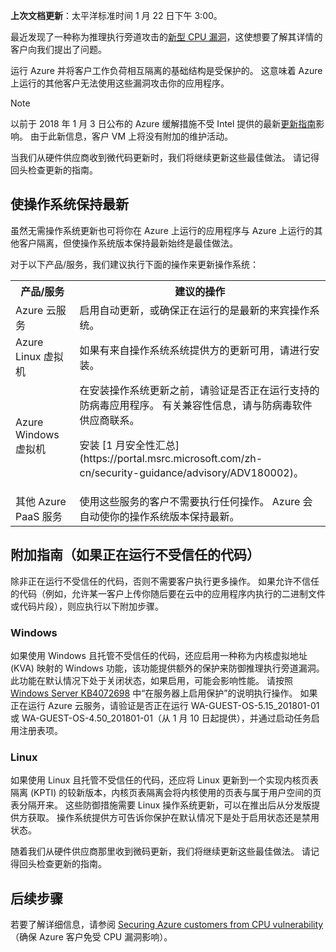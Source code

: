 <!-- No Need to update due to we have update zh.cn repository on 01/23/2018 -->
**上次文档更新**：太平洋标准时间 1 月 22 日下午 3:00。

最近发现了一种称为推理执行旁道攻击的[新型 CPU 漏洞](https://portal.msrc.microsoft.com/zh-cn/security-guidance/advisory/ADV180002)，这使想要了解其详情的客户向我们提出了问题。  

运行 Azure 并将客户工作负荷相互隔离的基础结构是受保护的。  这意味着 Azure 上运行的其他客户无法使用这些漏洞攻击你的应用程序。

> [!NOTE] 
> 以前于 2018 年 1 月 3 日公布的 Azure 缓解措施不受 Intel 提供的最新[更新指南](https://newsroom.intel.com/news/root-cause-of-reboot-issue-identified-updated-guidance-for-customers-and-partners/)影响。 由于此新信息，客户 VM 上将没有附加的维护活动。
>
> 当我们从硬件供应商收到微代码更新时，我们将继续更新这些最佳做法。 请记得回头检查更新的指南。
>

## <a name="keeping-your-operating-systems-up-to-date"></a>使操作系统保持最新

虽然无需操作系统更新也可将你在 Azure 上运行的应用程序与 Azure 上运行的其他客户隔离，但使操作系统版本保持最新始终是最佳做法。 

对于以下产品/服务，我们建议执行下面的操作来更新操作系统： 

<table>
<tr>
<th>产品/服务</th> <th>建议的操作 </th>
</tr>
<tr>
<td>Azure 云服务 </td>  <td>启用自动更新，或确保正在运行的是最新的来宾操作系统。</td>
</tr>
<tr>
<td>Azure Linux 虚拟机</td> <td>如果有来自操作系统系统提供方的更新可用，请进行安装。 </td>
</tr>
<tr>
<td>Azure Windows 虚拟机 </td> <td>在安装操作系统更新之前，请验证是否正在运行支持的防病毒应用程序。 有关兼容性信息，请与防病毒软件供应商联系。<p> 安装 [1 月安全性汇总](https://portal.msrc.microsoft.com/zh-cn/security-guidance/advisory/ADV180002)。 </p></td>
</tr>
<tr>
<td>其他 Azure PaaS 服务</td> <td>使用这些服务的客户不需要执行任何操作。 Azure 会自动使你的操作系统版本保持最新。 </td>
</tr>
</table>

## <a name="additional-guidance-if-you-are-running-untrusted-code"></a>附加指南（如果正在运行不受信任的代码） 

除非正在运行不受信任的代码，否则不需要客户执行更多操作。 如果允许不信任的代码（例如，允许某一客户上传你随后要在云中的应用程序内执行的二进制文件或代码片段），则应执行以下附加步骤。  

### <a name="windows"></a>Windows 
如果使用 Windows 且托管不受信任的代码，还应启用一种称为内核虚拟地址 (KVA) 映射的 Windows 功能，该功能提供额外的保护来防御推理执行旁道漏洞。 此功能在默认情况下处于关闭状态，如果启用，可能会影响性能。 请按照 [Windows Server KB4072698](https://support.microsoft.com/help/4072698/windows-server-guidance-to-protect-against-the-speculative-execution) 中“在服务器上启用保护”的说明执行操作。 如果正在运行 Azure 云服务，请验证是否正在运行 WA-GUEST-OS-5.15_201801-01 或 WA-GUEST-OS-4.50_201801-01（从 1 月 10 日起提供），并通过启动任务启用注册表项。

### <a name="linux"></a>Linux
如果使用 Linux 且托管不受信任的代码，还应将 Linux 更新到一个实现内核页表隔离 (KPTI) 的较新版本，内核页表隔离会将内核使用的页表与属于用户空间的页表分隔开来。 这些防御措施需要 Linux 操作系统更新，可以在推出后从分发版提供方获取。 操作系统提供方可告诉你保护在默认情况下是处于启用状态还是禁用状态。

随着我们从硬件供应商那里收到微码更新，我们将继续更新这些最佳做法。 请记得回头检查更新的指南。

## <a name="next-steps"></a>后续步骤

若要了解详细信息，请参阅 [Securing Azure customers from CPU vulnerability](https://azure.microsoft.com/blog/securing-azure-customers-from-cpu-vulnerability/)（确保 Azure 客户免受 CPU 漏洞影响）。
<!--Update_Description: update the update notice message for Linux -->
<!--ms.date: 03/19/2018-->
<!-- No Need to update due to we have update zh.cn repository on 01/23/2018 -->

